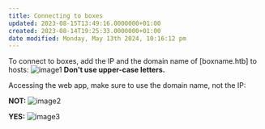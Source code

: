 ```yaml
---
title: Connecting to boxes
updated: 2023-08-15T13:49:16.0000000+01:00
created: 2023-08-14T19:25:33.0000000+01:00
date modified: Monday, May 13th 2024, 10:16:12 pm
---
```


To connect to boxes, add the IP and the domain name of \[boxname.htb\] to hosts:
![image1](../../../../_resources/image1-47.png)
**Don't use upper-case letters.**

Accessing the web app, make sure to use the domain name, not the IP:

**NOT:**
![image2](../../../../_resources/image2-35.png)

**YES:**
![image3](../../../../_resources/image3-28.png)

